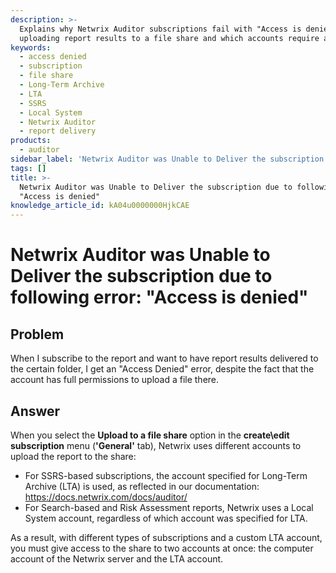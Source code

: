 ```yaml
---
description: >-
  Explains why Netwrix Auditor subscriptions fail with "Access is denied" when
  uploading report results to a file share and which accounts require access.
keywords:
  - access denied
  - subscription
  - file share
  - Long-Term Archive
  - LTA
  - SSRS
  - Local System
  - Netwrix Auditor
  - report delivery
products:
  - auditor
sidebar_label: 'Netwrix Auditor was Unable to Deliver the subscription due to following error: "Access is denied"'
tags: []
title: >-
  Netwrix Auditor was Unable to Deliver the subscription due to following error:
  "Access is denied"
knowledge_article_id: kA04u0000000HjkCAE
---
```


# Netwrix Auditor was Unable to Deliver the subscription due to following error: "Access is denied"

## Problem

When I subscribe to the report and want to have report results delivered to the certain folder, I get an "Access Denied" error, despite the fact that the account has full permissions to upload a file there.

## Answer

When you select the **Upload to a file share** option in the **create\edit subscription** menu (**'General'** tab), Netwrix uses different accounts to upload the report to the share:

- For SSRS-based subscriptions, the account specified for Long-Term Archive (LTA) is used, as reflected in our documentation: https://docs.netwrix.com/docs/auditor/
- For Search-based and Risk Assessment reports, Netwrix uses a Local System account, regardless of which account was specified for LTA.

As a result, with different types of subscriptions and a custom LTA account, you must give access to the share to two accounts at once: the computer account of the Netwrix server and the LTA account.
